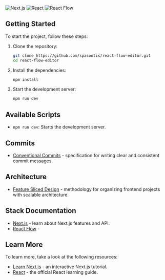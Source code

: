 ![Next.js](https://img.shields.io/badge/Next.js-000000?style=for-the-badge&logo=nextdotjs&link=https%3A%2F%2Fnextjs.org)
![React](https://img.shields.io/badge/React-20232A?style=for-the-badge&logo=react&logoColor=61DAFB&link=https%3A%2F%2Freact.dev)
![React Flow](https://img.shields.io/badge/React%20Flow-1A192B?style=for-the-badge&logo=xyflow&link=https%3A%2F%2Freactflow.dev)

## Getting Started

To start the project, follow these steps:

1. Clone the repository:

   ```bash
   git clone https://github.com/spasontis/react-flow-editor.git
   cd react-flow-editor
   ```

2. Install the dependencies:

   ```sh
   npm install
   ```

3. Start the development server:

   ```sh
   npm run dev
   ```

## Available Scripts

- `npm run dev`: Starts the development server.

## Commits

- [Conventional Commits](https://www.conventionalcommits.org) - specification for writing clear and consistent commit messages.

## Architecture

- [Feature Sliced Design](https://feature-sliced.design) - methodology for organizing frontend projects with scalable architecture.

## Stack Documentation

- [Next.js](https://nextjs.org/docs) - learn about Next.js features and API.
- [React Flow](https://reactflow.dev/learn) -

## Learn More

To learn more, take a look at the following resources:

- [Learn Next.js](https://nextjs.org/learn) - an interactive Next.js tutorial.
- [React](https://react.dev/learn) - the official React learning guide.
